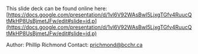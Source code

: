 This slide deck can be found online here:
[https://docs.google.com/presentation/d/1vl6V92WAsBwl5LjxgTGfv4RuucQtMkHP8UsBjmetJFw/edit#slide=id.p](https://docs.google.com/presentation/d/1vl6V92WAsBwl5LjxgTGfv4RuucQtMkHP8UsBjmetJFw/edit#slide=id.p)

Author: Phillip Richmond
Contact: prichmond@bcchr.ca

